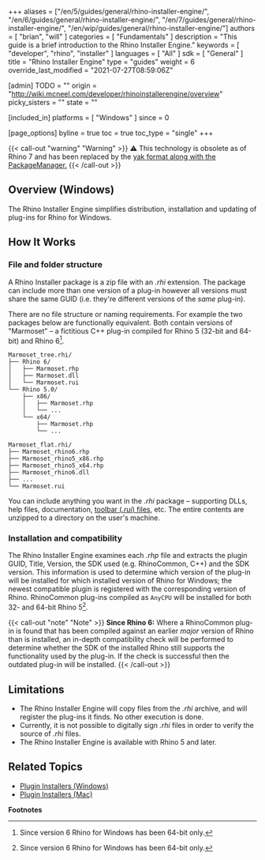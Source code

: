 +++
aliases = ["/en/5/guides/general/rhino-installer-engine/", "/en/6/guides/general/rhino-installer-engine/", "/en/7/guides/general/rhino-installer-engine/", "/en/wip/guides/general/rhino-installer-engine/"]
authors = [ "brian", "will" ]
categories = [ "Fundamentals" ]
description = "This guide is a brief introduction to the Rhino Installer Engine."
keywords = [ "developer", "rhino", "installer" ]
languages = [ "All" ]
sdk = [ "General" ]
title = "Rhino Installer Engine"
type = "guides"
weight = 6
override_last_modified = "2021-07-27T08:59:06Z"

[admin]
TODO = ""
origin = "http://wiki.mcneel.com/developer/rhinoinstallerengine/overview"
picky_sisters = ""
state = ""

[included_in]
platforms = [ "Windows" ]
since = 0

[page_options]
byline = true
toc = true
toc_type = "single"
+++

{{< call-out "warning" "Warning" >}}
⚠️ This technology is obsolete as of Rhino 7 and has been replaced by the <a href="/guides/yak/">yak format along with the PackageManager.</a>
{{< /call-out >}}

## Overview (Windows)

The Rhino Installer Engine simplifies distribution, installation and updating of plug-ins for Rhino for Windows.

## How It Works

### File and folder structure

A Rhino Installer package is a zip file with an *.rhi* extension. The package can include more than one version of a plug-in however all versions must share the same GUID (i.e. they're different versions of the _same_ plug-in).

There are no file structure or naming requirements. For example the two packages below are functionally equivalent. Both contain versions of "Marmoset" – a fictitious C++ plug-in compiled for Rhino 5 (32-bit and 64-bit) and Rhino 6[^1].

```
Marmoset_tree.rhi/
├── Rhino 6/
│   ├── Marmoset.rhp
│   ├── Marmoset.dll
│   └── Marmoset.rui
└── Rhino 5.0/
    ├── x86/
    │   ├── Marmoset.rhp
    │   └── ...
    └── x64/
        ├── Marmoset.rhp
        └── ...
```

```
Marmoset_flat.rhi/
├── Marmoset_rhino6.rhp
├── Marmoset_rhino5_x86.rhp
├── Marmoset_rhino5_x64.rhp
├── Marmoset_rhino6.dll
├── ...
└── Marmoset.rui
```

You can include anything you want in the *.rhi* package – supporting DLLs, help files, documentation, [toolbar (*.rui*) files](/guides/rhinocommon/create-deploy-plugin-toolbar.md), etc. The entire contents are unzipped to a directory on the user's machine.

### Installation and compatibility

The Rhino Installer Engine examines each *.rhp* file and extracts the plugin GUID, Title, Version, the SDK used (e.g. RhinoCommon, C++) and the SDK version. This information is used to determine which version of the plug-in will be installed for which installed version of Rhino for Windows; the newest compatible plugin is registered with the corresponding version of Rhino. RhinoCommon plug-ins compiled as `AnyCPU` will be installed for both 32- and 64-bit Rhino 5[^1].

{{< call-out "note" "Note" >}}
<strong>Since Rhino 6:</strong> Where a RhinoCommon plug-in is found that has been compiled against an earlier _major_ version of Rhino than is installed, an in-depth compatibility check will be performed to determine whether the SDK of the installed Rhino still supports the functionality used by the plug-in. If the check is successful then the outdated plug-in will be installed.
{{< /call-out >}}

## Limitations

- The Rhino Installer Engine will copy files from the *.rhi* archive, and will register the plug-ins it finds. No other execution is done.
- Currently, it is not possible to digitally sign *.rhi* files in order to verify the source of *.rhi* files.
- The Rhino Installer Engine is available with Rhino 5 and later.

## Related Topics

- [Plugin Installers (Windows)](/guides/rhinocommon/plugin-installers-windows)
- [Plugin Installers (Mac)](/guides/rhinocommon/plugin-installers-mac)

**Footnotes**

[^1]: Since version 6 Rhino for Windows has been 64-bit only.

